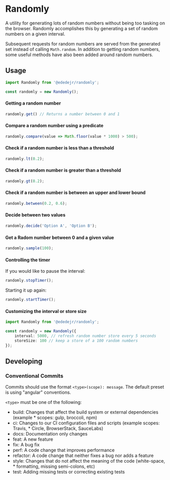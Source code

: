 # Randomly
A utility for generating lots of random numbers without being too tasking on the browser. Randomly accomplishes this by generating a set of random numbers on a given interval.

Subsequent requests for random numbers are served from the generated set instead of calling `Math.random`. In addition to getting random numbers, some useful methods have also been added around random numbers.

## Usage

```ts
import Randomly from '@ededejr/randomly';

const randomly = new Randomly();
```

#### Getting a random number
```ts
randomly.get() // Returns a number between 0 and 1
```

#### Compare a random number using a predicate
```ts
randomly.compare(value => Math.floor(value * 1000) > 500);
```

#### Check if a random number is less than a threshold
```ts
randomly.lt(0.2); 
```

#### Check if a random number is greater than a threshold
```ts
randomly.gt(0.2); 
```

#### Check if a random number is between an upper and lower bound
```ts
randomly.between(0.2, 0.6); 
```

#### Decide between two values
```ts
randomly.decide('Option A', 'Option B'); 
```

#### Get a Radom number between 0 and a given value
```ts
randomly.sample(100); 
```

#### Controlling the timer
If you would like to pause the interval:
```ts
randomly.stopTimer(); 
```
Starting it up again:
```ts
randomly.startTimer(); 
```

#### Customizing the interval or store size
```ts
import Randomly from '@ededejr/randomly';

const randomly = new Randomly({
    interval: 5000, // refresh random number store every 5 seconds
    storeSize: 100 // keep a store of a 100 random numbers
});
```

## Developing

### Conventional Commits

Commits should use the format `<type>(scope): message`. The default preset is using "angular" conventions.

`<type>` must be one of the following:

* build: Changes that affect the build system or external dependencies (example * scopes: gulp, broccoli, npm)
* ci: Changes to our CI configuration files and scripts (example scopes: Travis, * Circle, BrowserStack, SauceLabs)
* docs: Documentation only changes
* feat: A new feature
* fix: A bug fix
* perf: A code change that improves performance
* refactor: A code change that neither fixes a bug nor adds a feature
* style: Changes that do not affect the meaning of the code (white-space, * formatting, missing semi-colons, etc)
* test: Adding missing tests or correcting existing tests
